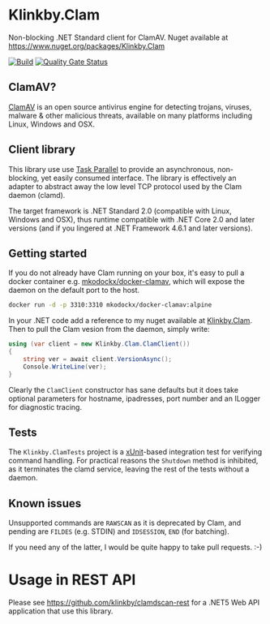 # Klinkby.Clam
Non-blocking .NET Standard client for ClamAV.
Nuget available at https://www.nuget.org/packages/Klinkby.Clam

[![Build](https://github.com/klinkby/clamdscan/actions/workflows/build.yml/badge.svg)](https://github.com/klinkby/clamdscan/actions/workflows/build.yml)
[![Quality Gate Status](https://sonarcloud.io/api/project_badges/measure?project=klinkby_clamdscan&metric=alert_status)](https://sonarcloud.io/summary/new_code?id=klinkby_clamdscan)

## ClamAV?
[ClamAV](https://www.clamav.net/) is an open source antivirus engine for 
detecting trojans, viruses, malware & other malicious threats, 
available on many platforms including Linux, Windows and OSX. 

## Client library
This library use use 
[Task Parallel](https://docs.microsoft.com/en-us/dotnet/standard/parallel-programming/task-parallel-library-tpl) 
to provide an asynchronous, non-blocking, yet easily consumed interface. The library is effectively an adapter to 
abstract away the low level TCP protocol used by the Clam daemon (clamd). 

The target framework is .NET Standard 2.0 (compatible with Linux, Windows and OSX), thus runtime compatible with .NET 
Core 2.0 and later versions (and if you lingered at .NET Framework 4.6.1 and later versions).

## Getting started
If you do not already have Clam running on your box, it's easy to pull a docker container e.g. 
[mkodockx/docker-clamav](https://hub.docker.com/r/mkodockx/docker-clamav), which will expose the daemon on the default 
port to the host.

```sh
docker run -d -p 3310:3310 mkodockx/docker-clamav:alpine
```

In your .NET code add a reference to my nuget available at [Klinkby.Clam](https://www.nuget.org/packages/Klinkby.Clam).
Then to pull the Clam vesion from the daemon, simply write:

```csharp
using (var client = new Klinkby.Clam.ClamClient())
{
    string ver = await client.VersionAsync();
    Console.WriteLine(ver);
}
```

Clearly the `ClamClient` constructor has sane defaults but it does take optional parameters for hostname, ipadresses, 
port number and an ILogger for diagnostic tracing.

## Tests
The `Klinkby.ClamTests` project is a [xUnit](https://xunit.net/)-based integration test for verifying command handling. 
For practical reasons the `Shutdown` method is inhibited, as it terminates the clamd service, leaving the rest of the 
tests without a daemon. 

## Known issues
Unsupported commands are `RAWSCAN` as it is deprecated by Clam, and pending are `FILDES` (e.g. STDIN) and `IDSESSION`, `END`  (for batching). 

If you need any of the latter, I would be quite happy to take pull requests. :-)

# Usage in REST API
Please see https://github.com/klinkby/clamdscan-rest for a .NET5 Web API application that use this library. 
